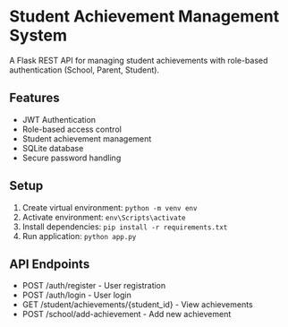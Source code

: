 # Student Achievement Management System

A Flask REST API for managing student achievements with role-based authentication (School, Parent, Student).

## Features
- JWT Authentication
- Role-based access control
- Student achievement management
- SQLite database
- Secure password handling

## Setup
1. Create virtual environment: `python -m venv env`
2. Activate environment: `env\Scripts\activate`
3. Install dependencies: `pip install -r requirements.txt`
4. Run application: `python app.py`

## API Endpoints
- POST /auth/register - User registration
- POST /auth/login - User login
- GET /student/achievements/{student_id} - View achievements
- POST /school/add-achievement - Add new achievement
